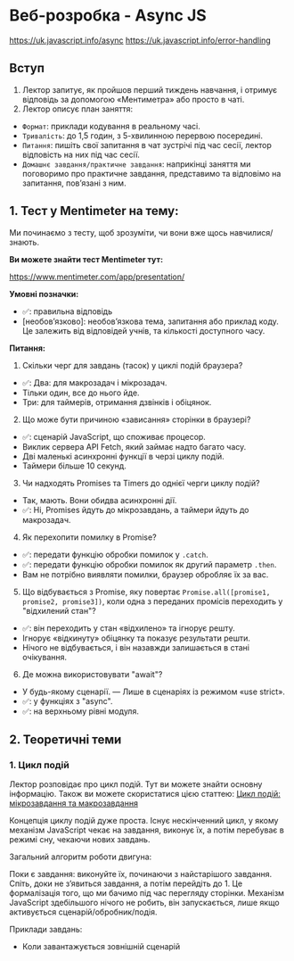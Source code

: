 # Веб-розробка - Async JS

https://uk.javascript.info/async
https://uk.javascript.info/error-handling

## Вступ

1. Лектор запитує, як пройшов перший тиждень навчання, і отримує відповідь за допомогою «Ментиметра» або просто в чаті.
2. Лектор описує план заняття:
- `Формат`: приклади кодування в реальному часі.
- `Тривалість`: до 1,5 годин, з 5-хвилинною перервою посередині.
- `Питання`: пишіть свої запитання в чат зустрічі під час сесії, лектор відповість на них під час сесії.
- `Домашнє завдання/практичне завдання`: наприкінці заняття ми поговоримо про практичне завдання, представимо та відповімо на запитання, пов’язані з ним.

## 1. Тест у Mentimeter на тему:

Ми починаємо з тесту, щоб зрозуміти, чи вони вже щось навчилися/знають.

**Ви можете знайти тест Mentimeter тут:**

https://www.mentimeter.com/app/presentation/

**Умовні позначки:**

- ✅: правильна відповідь
- [необов’язково]: необов’язкова тема, запитання або приклад коду. Це залежить від відповідей учнів, та кількості доступного часу.

**Питання:**

1. Скільки черг для завдань (тасок) у циклі подій браузера?

- ✅: Два: для макрозадач і мікрозадач.
- Тільки один, все до нього йде.
- Три: для таймерів, отримання дзвінків і обіцянок.

2. Що може бути причиною «зависання» сторінки в браузері?

- ✅: сценарій JavaScript, що споживає процесор.
- Виклик сервера API Fetch, який займає надто багато часу.
- Дві маленькі асинхронні функції в черзі циклу подій.
- Таймери більше 10 секунд.

3. Чи надходять Promises та Timers до однієї черги циклу подій?

- Так, мають. Вони обидва асинхронні дії.
- ✅: Ні, Promises йдуть до мікрозавдань, а таймери йдуть до макрозадач.

4. Як перехопити помилку в Promise?
- ✅: передати функцію обробки помилок у `.catch`.
- ✅: передати функцію обробки помилок як другий параметр `.then`.
- Вам не потрібно виявляти помилки, браузер обробляє їх за вас.

5. Що відбувається з Promise, яку повертає `Promise.all([promise1, promise2, promise3])`, коли одна з переданих промісів переходить у "відхилений стан"?

- ✅: він переходить у стан «відхилено» та ігнорує решту.
- Ігнорує «відкинуту» обіцянку та показує результати решти.
- Нічого не відбувається, і він назавжди залишається в стані очікування.

6. Де можна використовувати "await"?
- У будь-якому сценарії.
  — Лише в сценаріях із режимом «use strict».
- ✅: у функціях з "async".
- ✅: на верхньому рівні модуля.

## 2. Теоретичні теми

### 1. Цикл подій

Лектор розповідає про цикл подій. Тут ви можете знайти основну інформацію.
Також ви можете скористатися цією статтею: [Цикл подій: мікрозавдання та макрозавдання](https://javascript.info/event-loop)

Концепція циклу подій дуже проста. Існує нескінченний цикл, у якому механізм JavaScript чекає на завдання, виконує їх, а потім перебуває в режимі сну, чекаючи нових завдань.

Загальний алгоритм роботи двигуна:

Поки є завдання:
виконуйте їх, починаючи з найстарішого завдання.
Спіть, доки не з’явиться завдання, а потім перейдіть до 1.
Це формалізація того, що ми бачимо під час перегляду сторінки. Механізм JavaScript здебільшого нічого не робить, він запускається, лише якщо активується сценарій/обробник/подія.

Приклади завдань:

- Коли завантажується зовнішній сценарій <script src="...">, завдання полягає в тому, щоб виконати його.
- Коли користувач рухає мишею, завдання полягає в тому, щоб відправити подію mousemove і виконати обробники.
- Коли настає час для запланованого setTimeout, завдання полягає в тому, щоб запустити його зворотний виклик.
  …і так далі.
- Завдання встановлюються – механізм обробляє їх – потім чекає на інші завдання (під час сну та споживаючи майже нуль ЦП).

Може трапитися так, що завдання приходить, коли движок зайнятий, а потім воно ставиться в чергу.

Завдання утворюють чергу, так звану «чергу макрозадач» (термін v8):

Ілюстрація для демонстрації: <https://javascript.info/article/event-loop/eventLoop.svg>
![Ілюстрація циклу подій браузера](./images/eventLoop.svg)

### 2. Завдання, що потребують процесора

Перейдіть до прикладу зі статті, запустіть приклад і покажіть, як все зависає.

[Завдання, які потребують CPU](https://javascript.info/event-loop#use-case-1-splitting-cpu-hungry-tasks)

### 3. Таймери

> **ПИТАННЯ**: Які функції таймерів ви знаєте?

```html
<h1>The best website ever.</h1>
```

```css
.modal {
  position: absolute;
  top: 50%;
  left: 50%;
  padding: 20px;
  transform: translateX(-50%) translateY(-50%);
  border: 2px solid;
  background-color: #fff;
}

.modal__backdrop {
  position: absolute;
  top: 0;
  left: 0;
  width: 100%;
  height: 100%;
  background-color: rgba(0, 0, 0, 0.3);
}
```

```js
console.clear();

function showModal() {
  let element = document.querySelector("body");
  let customModal = `
    <div class="modal__backdrop"></div>
    <div class="modal">
      <h2>Hello, user! Do you want to subscribe for our updates?</h2>
    </div>
  `;

  element.insertAdjacentHTML("afterbegin", customModal);
}

// 1. setTimeout
let timer = setTimeout(showModal, 1000);
// clearTimeout(timer); // Cancels Timer

// 2. setInterval
let i = 0;
let interval = setInterval(() => {
  i++;

  console.log(i);

  if (i === 3) {
    clearInterval(interval);
  }
}, 1000);

// clearInterval(interval); // Cancels Interval
```

#### 3.1 Завдання таймерів

> **ПИТАННЯ**: Яким буде порядок у консолі?

```js
console.clear();

// Яким буде порядок у консолі?

/*
console.log(1);
setTimeout(() => console.log(2), 1);
setTimeout(() => console.log(3), 0);
console.log(4);
*/
```

7. **Опис вимог до практичного завдання.** Подробиці дивіться в [DISCLAIMER.md](../DISCLAIMER.md).

### 4. Promises

**Promise** -- це спеціальний об’єкт для async дії.
Він може мати 3 різні стани

Оригінальне посилання: <https://javascript.info/article/promise-basics/promise-resolve-reject.svg>
![стани обіцянки](./images/promise-resolve-reject.svg)

```js
console.clear();

let url = "https://date.nager.at/api/v3/PublicHolidays/2023/ua";

// Обіцянки були введені для вирішення так званого "зворотного пекла"
// Ви можете дізнатися про "callback hell" тут: http://callbackhell.com/
// Основним випадком використання промісів є вибірка.
// Усі виклики вибірки повертають обіцянки
let promise = fetch(url);

// Promise дозволяє працювати з результатом виклику за допомогою then методу
promise
 .then((response) => response.json()) // Кожен then повертає NEW PROMISE
 .then((result1) => console.log(result1.length)) // Зворотний виклик у наступному "then" отримує повернуте значення з "попереднього then"
 .then((результат2) => console.log(результат2)); // Якщо зворотний виклик у «previous then» повертає нову обіцянку, ми отримуємо його дозволене значення в «the next then»

console.log("Я synchronius, тому ви бачите мене раніше");
```

### 5. Обробка помилок Promises

```js
console.clear();

let badUrl = "SOME_BAD_URL";
let goodUrl = "https://date.nager.at/api/v3/PublicHolidays/2023/ua";

class SomeCoolError extends Error {}

console.log("Loading...");

let promise = fetch(badUrl)
 .then((response) => response.json()) // Помилка! Ми не можемо отримати результат у форматі JSON, оскільки ми не змогли здійснити виклик сервера
 .then((result) => console.log("You don't see this log, because of error")) // це "then" не викликається
 .catch((помилка) => {
   console.log("Error:", error.name); // Виловлюємо помилку в першому "catch"
 // Крім того, ми можемо передати другий зворотний виклик у «then», він робить те саме

 if (error.nbme !== "SyntaxError") {
 // Якщо ми не можемо впоратися з цією помилкою, ми кидаємо її далі, і її можна зловити, купивши інший «улов»
   throw error;
 }

   return 777; // Це значення ми отримуємо в наступному "тоді"
 })
 .then((data) => console.log("then after catch:", data)) // "then" після "catch" викликається, якщо "catch" не викликає жодних помилок і просто повертає щось
 .finally(() => console.log("finally")); // Цей завжди виконується
```

### 6. Try...catch

Він нам знадобиться, коли будемо говорити про `async...await`

```js
console.clear();

try {
  console.log(someVarWithNoDeclaration);
} catch (error) {
  console.warn("Oops:", error.message, error.stack);
}

console.log("Code after an error!");

try {
  console.log("Code without errors");
} catch (error) {
  console.log("This code is ignored: no errors");
}

function someFunctionWithError() {
  throw new Error("I AM ERROR!");
}

try {
  someFunctionWithError();
} catch (error) {
  console.warn(error.message);
} finally {
  console.log("FinallY: We always see this message!");
}

let json = '{"name": "Boris"}';
let user = JSON.parse(json);

let user1;
try {
  let badUserJson = "{ Boris }";
  user1 = JSON.parse(badUserJson);
} catch {
  user1 = null;
}

console.log("Code which works with user", user1);
```

### 7. Promise.resolve, Promise.reject, Promise.all, Promisification

```js
console.clear();

// Promise Resolve
let resolvedPromise = Promise.resolve("Some Value");
resolvedPromise.then((value) => console.log(`Resolved with: ${value}`));

// Promise reject
let rejectedPromise = Promise.reject(new Error("Some Error"));
rejectedPromise
 .then((value) => console.log(`Resolved with: ${value}`)) // Ми цього не бачимо
 .catch((error) => console.log(`Rejected Promise Error: ${error}`));

// Promise All
let promise1 = Promise.resolve("Value1");
let promise2 = Promise.resolve("Value2");
let promise3 = Promise.resolve("Value3");

let promises = [promise1, promise2, promise3 /*rejectedPromise*/]; // Це не вдається, якщо принаймні одна обіцянка відхилена
let promiseall = Promise.all([promise1, promise2]).then((result) => {
 console.log(результат); // Ми отримуємо масив розв’язаних значень, коли всі обіцянки вирішено
});

// Обіцянка
// Ми можемо обернути будь-яку асинхронну дію обіцянкою
let timerPromise = new Promise((resolve, reject) => {
 // Ми викликаємо «resolve», якщо хочемо вирішити promise
 // Ми викликаємо «reject», якщо хочемо відхилити обіцянку
 // Як тільки обіцянка змінює свій стан, вона стає постійною
  setTimeout(() => resolve("Ready!"), 3000);
});


timerPromise.then((result) => console.log(result)); // Готово за 3 секунди
```

### 8. Async/wait

У сучасній розробці більшість часу ми використовуємо `async/await`. Давайте розберемося, як з ним працювати.

```js
console.clear();

let BAD_URL = "BAD_URL";

const emptyAsyncFunction = async () => {
  return 999;
};

// Коли ми додаємо "async", функція починає автоматично повертати обіцянку
emptyAsyncFunction().then((result) => console.log(result)); // Тут ми отримуємо "undefined", якщо функція не повертає певне значення


async function fetchData() {
  let url = "https://date.nager.at/api/v3/PublicHolidays/2023/ua";

  let serverData;
  try {
 // Ми можемо використовувати "await" лише у функціях з "async"
 let response = await fetch(url); // "чекати" в основному "розгортає" обіцянку
 // Це дозволяє нам працювати з промісами, як зі звичайним кодом synchronios
 // Але це не блокує інтерфейс і не змушує веб-сайт зависати
 // Це лише покращує наш код

 /*
 // Розкоментуйте це, щоб отримати помилку в catch
    let response2 = await fetch(BAD_URL);
    let response2JSON = await response2.json();
    */

 // Ми можемо використовувати скільки завгодно "await".
    serverData = await response.json();

 // Ми можемо просто розмістити будь-яке значення з іншого боку від "await"
 // Але це має сенс тільки з обіцянками
    let value = await (5 + 4 + 11);
    console.log(`Value from primitive: ${value}`);
  } catch (error) {
 // Ми виявляємо помилки обіцянок за допомогою try...catch
    console.log("Show error caught by try..catch:", error.message);
  }

  return serverData;
}

fetchData().then((res) => console.log(res.length));
```
